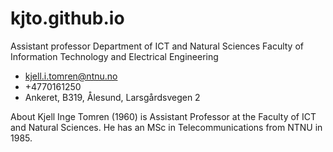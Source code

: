 # kjto.github.io
Assistant professor
Department of ICT and Natural Sciences
Faculty of Information Technology and Electrical Engineering

- kjell.i.tomren@ntnu.no
- +4770161250
- Ankeret, B319, Ålesund, Larsgårdsvegen 2

About
Kjell Inge Tomren (1960) is Assistant Professor at the Faculty of ICT and Natural Sciences. He has an MSc in Telecommunications from NTNU in 1985.
